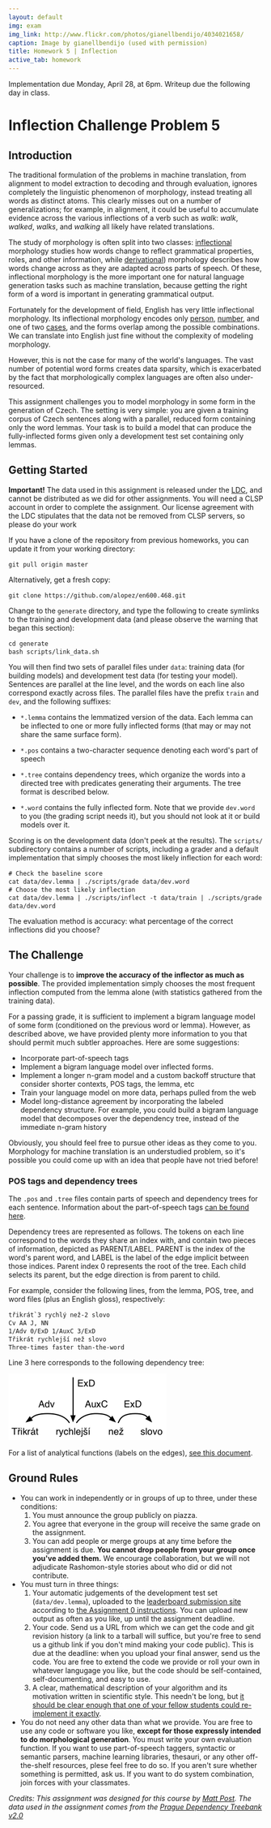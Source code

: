 ```yaml
---
layout: default
img: exam
img_link: http://www.flickr.com/photos/gianellbendijo/4034021658/
caption: Image by gianellbendijo (used with permission)
title: Homework 5 | Inflection
active_tab: homework
---
```


<div class="alert alert-info">
  Implementation due Monday, April 28, at 6pm.
  Writeup due the following day in class.
</div>

Inflection <span class="text-muted">Challenge Problem 5</span>
==============================================================

Introduction
------------

The traditional formulation of the problems in machine
translation, from alignment to model extraction to decoding
and through evaluation, ignores completely the linguistic
phenomenon of morphology, instead treating all words as
distinct atoms. This clearly misses out on a number of
generalizations; for example, in alignment, it could be
useful to accumulate evidence across the various inflections
of a verb such as *walk*: *walk*, *walked*, *walks*, and
*walking* all likely have related translations.

The study of morphology is often split into two classes:
[inflectional](http://en.wikipedia.org/wiki/Inflection)
morphology studies how words change to reflect grammatical
properties, roles, and other information, while
[derivational](http://en.wikipedia.org/wiki/Derivation_(linguistics)))
morphology describes how words change across as they are
adapted across parts of speech. Of these, inflectional
morphology is the more important one for natural language
generation tasks such as machine translation, because
getting the right form of a word is important in generating
grammatical output.

Fortunately for the development of field, English has very
little inflectional morphology. Its inflectional morphology
encodes only
[person](http://en.wikipedia.org/wiki/Grammatical_person),
[number](http://en.wikipedia.org/wiki/Grammatical_number),
and one of two
[cases](http://en.wikipedia.org/wiki/Grammatical_case), and
the forms overlap among the possible
combinations. We can translate into English just fine
without the complexity of modeling morphology. 

However, this is not the case for many of the world's
languages. The vast number of potential word forms creates
data sparsity, which is exacerbated by the fact that
morphologically complex languages are often also
under-resourced. 

This assignment challenges you to model morphology in some
form in the generation of Czech. The setting is very simple:
you are given a training corpus of Czech sentences along
with a parallel, reduced form containing only the word
lemmas. Your task is to build a model that can produce the
fully-inflected forms given only a development test set
containing only lemmas.

Getting Started
---------------

<div class="alert alert-danger"> 
  <b>Important!</b>
  The data used in this assignment is released under the <a
  href="http://ldc.upenn.edu">LDC</a>, and cannot be
  distributed as we did for other assignments. You will need
  a CLSP account in order to complete the assignment. Our
  license agreement with the LDC stipulates that the data
  not be removed from CLSP servers, so please do your work
</div>

If you have a clone of the repository from previous
homeworks, you can update it from your working directory:

    git pull origin master

Alternatively, get a fresh copy:

    git clone https://github.com/alopez/en600.468.git

Change to the `generate` directory, and type the following
to create symlinks to the training and development data (and
please observe the warning that began this section):

    cd generate
    bash scripts/link_data.sh

You will then find two sets of parallel files under `data`:
training data (for building models) and development test
data (for testing your model). Sentences are parallel at the
line level, and the words on each line also correspond
exactly across files. The parallel files have the prefix
`train` and `dev`, and the following suffixes:

- `*.lemma` contains the lemmatized version of the data. Each
  lemma can be inflected to one or more fully inflected
  forms (that may or may not share the same surface form).

- `*.pos` contains a two-character sequence denoting each
  word's part of speech

- `*.tree` contains dependency trees, which
  organize the words into a directed tree with predicates
  generating their arguments. The tree format is described
  below.

- `*.word` contains the fully inflected form. Note that we
  provide `dev.word` to you (the grading script needs it),
  but you should not look at it or build models over it.

Scoring is on the development data (don't peek at the
results).  The `scripts/` subdirectory contains a number of
scripts, including a grader and a default implementation
that simply chooses the most likely inflection for each word:

    # Check the baseline score
    cat data/dev.lemma | ./scripts/grade data/dev.word
    # Choose the most likely inflection
    cat data/dev.lemma | ./scripts/inflect -t data/train | ./scripts/grade data/dev.word

The evaluation method is accuracy: what percentage of the
correct inflections did you choose?
    
The Challenge
-------------

Your challenge is to __improve the accuracy of the inflector
as much as possible__. The provided implementation simply
chooses the most frequent inflection computed from the 
lemma alone (with statistics gathered from the training data).

For a passing grade, it is sufficient to implement a bigram
language model of some form (conditioned on the previous
word or lemma). However, as described above, we have
provided plenty more information to you that should permit
much subtler approaches. Here are some suggestions:

* Incorporate part-of-speech tags
* Implement a bigram language model over inflected forms.
* Implement a longer n-gram model and a custom backoff
  structure that consider shorter contexts, POS tags, the
  lemma, etc
* Train your language model on more data, perhaps pulled
  from the web
* Model long-distance agreement by incorporating the labeled
  dependency structure. For example, you could build a
  bigram language model that decomposes over the dependency
  tree, instead of the immediate n-gram history

Obviously, you should feel free to pursue other ideas as
they come to you. Morphology for machine translation is an
understudied problem, so it's possible you could come up
with an idea that people have not tried before!

### POS tags and dependency trees

The `.pos` and `.tree` files contain parts of speech and
dependency trees for each sentence. Information about the
part-of-speech tags
[can be found here](https://ufal.mff.cuni.cz/pdt2.0/doc/manuals/en/a-layer/html/ch01s02.html).

Dependency trees are represented as follows. The tokens on
each line correspond to the words they share an index with,
and contain two pieces of information, depicted as
PARENT/LABEL. PARENT is the index of the word's parent word,
and LABEL is the label of the edge implicit between those
indices. Parent index 0 represents the root of the
tree. Each child selects its parent, but the edge direction
is from parent to child.

For example, consider the following lines, from the lemma,
POS, tree, and word files (plus an English gloss), respectively:

    třikrát`3 rychlý než-2 slovo
    Cv AA J, NN
    1/Adv 0/ExD 1/AuxC 3/ExD
    Třikrát rychlejší než slovo
    Three-times faster than-the-word

Line 3 here corresponds to the following dependency tree:

![Dependency tree](assets/img/hw5_dep.png)

For a list of analytical functions (labels on the edges),
[see this document](https://ufal.mff.cuni.cz/pdt2.0/doc/manuals/en/a-layer/html/ch03.html#s1-list-anal-func).

Ground Rules
------------

* You can work in independently or in groups of up to three, under these 
  conditions: 
  1. You must announce the group publicly on piazza.
  1. You agree that everyone in the group will receive the same grade on the assignment. 
  1. You can add people or merge groups at any time before the assignment is
     due. **You cannot drop people from your group once you've added them.**
  We encourage collaboration, but we will not adjudicate Rashomon-style 
  stories about who did or did not contribute.
* You must turn in three things:
  1. Your automatic judgements of the development test set (`data/dev.lemma`), uploaded to the [leaderboard submission site](http://jhumtclass.appspot.com) according to <a href="assignment0.html">the Assignment 0 instructions</a>. You can upload new output as often
     as you like, up until the assignment deadline. 
  1. Your code. Send us a URL from which we can get the code and git revision
     history (a link to a tarball will suffice, but you're free to send us a 
     github link if you don't mind making your code public). This is due at the
     deadline: when you upload your final answer, send us the code.
     You are free to extend the code we provide or roll your own in whatever
     langugage you like, but the code should be self-contained, 
     self-documenting, and easy to use. 
  1. A clear, mathematical description of your algorithm and its motivation
     written in scientific style. This needn't be long, but [it should be
     clear enough that one of your fellow students could re-implement it 
     exactly](hw-writing-exercise.html).
* You do not need any other data than what we provide. You
   are free to use any code or software you like, __except
   for those expressly intended to do morphological
   generation__.  You must write your own evaluation
   function. If you want to use part-of-speech taggers,
   syntactic or semantic parsers, machine learning
   libraries, thesauri, or any other off-the-shelf
   resources, plese feel free to do so. If you aren't sure
   whether something is permitted, ask us. If you want to do
   system combination, join forces with your classmates.

*Credits: This assignment was designed for this course by
 [Matt Post](http://cs.jhu.edu/~post). The data used in the
 assignment comes from the
 [Prague Dependency Treebank v2.0](https://ufal.mff.cuni.cz/pdt2.0/)*
